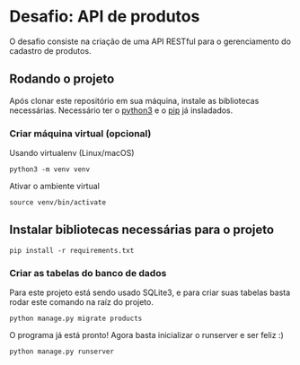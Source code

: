 # Desafio: API de produtos
O desafio consiste na criação de uma API RESTful para o gerenciamento do cadastro de produtos.

## Rodando o projeto
Após clonar este repositório em sua máquina, instale as bibliotecas necessárias.
Necessário ter o [python3](https://www.python.org/downloads/) e o [pip](https://pip.pypa.io/en/stable/installation/) já insladados.

### Criar máquina virtual (opcional)
Usando virtualenv (Linux/macOS)
```
python3 -m venv venv
```
Ativar o ambiente virtual
```
source venv/bin/activate
```

## Instalar bibliotecas necessárias para o projeto
```
pip install -r requirements.txt
```

### Criar as tabelas do banco de dados
Para este projeto está sendo usado SQLite3, e para criar suas tabelas basta rodar este comando na raíz do projeto.
```
python manage.py migrate products 
```

O programa já está pronto! Agora basta inicializar o runserver e ser feliz :)
```
python manage.py runserver
```
